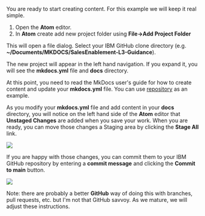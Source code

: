 You are ready to start creating content.  For this example we will keep it real simple.

1. Open the **Atom** editor.
2. In **Atom** create add new project folder using **File->Add Project Folder**

This will open a file dialog.  Select your IBM GitHub clone directory (e.g. **~/Documents/MKDOCS/SalesEnablement-L3-Guidance**).

The new project will appear in the left hand navigation.  If you expand it, you will see the **mkdocs.yml** file and **docs** directory.

At this point, you need to read the MkDocs user's guide for how to create content and update your **mkdocs.yml** file.  You can use <a href="https://github.com/IBM/SalesEnablement-L3-Guidance" target="_blank">repository</a> as an example.

As you modify your **mkdocs.yml** file and add content in your **docs** directory, you will notice on the left hand side of the **Atom** editor that **Unstaged Changes** are added when you save your work.  When you are ready, you can move those changes a Staging area by clicking the **Stage All** link.

![](_attachments/atomStageAll)

If you are happy with those changes, you can commit them to your IBM GitHub repository by entering a **commit message** and clicking the **Commit to main** button.

![](_attachments/commitToMain)

Note: there are probably a better **GitHub** way of doing this with branches, pull requests, etc. but I'm not that GitHub savvoy.  As we mature, we will adjust these instructions.
